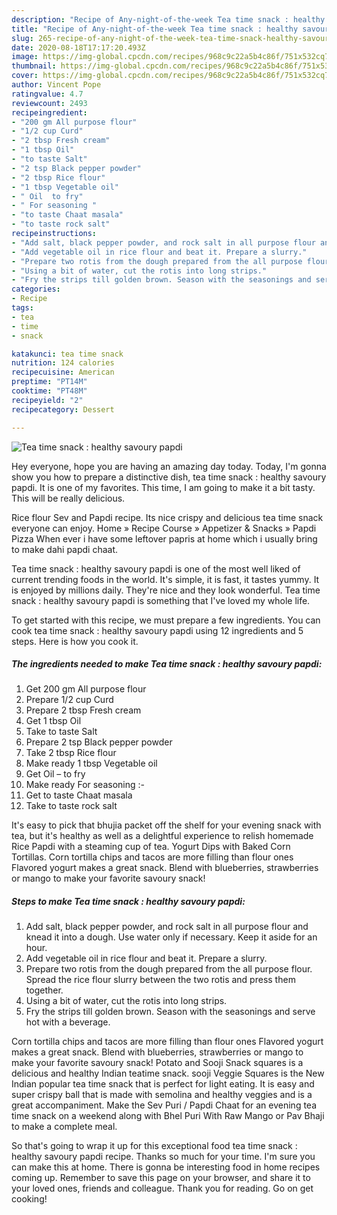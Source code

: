 ```yaml
---
description: "Recipe of Any-night-of-the-week Tea time snack : healthy savoury papdi"
title: "Recipe of Any-night-of-the-week Tea time snack : healthy savoury papdi"
slug: 265-recipe-of-any-night-of-the-week-tea-time-snack-healthy-savoury-papdi
date: 2020-08-18T17:17:20.493Z
image: https://img-global.cpcdn.com/recipes/968c9c22a5b4c86f/751x532cq70/tea-time-snack-healthy-savoury-papdi-recipe-main-photo.jpg
thumbnail: https://img-global.cpcdn.com/recipes/968c9c22a5b4c86f/751x532cq70/tea-time-snack-healthy-savoury-papdi-recipe-main-photo.jpg
cover: https://img-global.cpcdn.com/recipes/968c9c22a5b4c86f/751x532cq70/tea-time-snack-healthy-savoury-papdi-recipe-main-photo.jpg
author: Vincent Pope
ratingvalue: 4.7
reviewcount: 2493
recipeingredient:
- "200 gm All purpose flour"
- "1/2 cup Curd"
- "2 tbsp Fresh cream"
- "1 tbsp Oil"
- "to taste Salt"
- "2 tsp Black pepper powder"
- "2 tbsp Rice flour"
- "1 tbsp Vegetable oil"
- " Oil  to fry"
- " For seasoning "
- "to taste Chaat masala"
- "to taste rock salt"
recipeinstructions:
- "Add salt, black pepper powder, and rock salt in all purpose flour and knead it into a dough. Use water only if necessary. Keep it aside for an hour."
- "Add vegetable oil in rice flour and beat it. Prepare a slurry."
- "Prepare two rotis from the dough prepared from the all purpose flour. Spread the rice flour slurry between the two rotis and press them together."
- "Using a bit of water, cut the rotis into long strips."
- "Fry the strips till golden brown. Season with the seasonings and serve hot with a beverage."
categories:
- Recipe
tags:
- tea
- time
- snack

katakunci: tea time snack 
nutrition: 124 calories
recipecuisine: American
preptime: "PT14M"
cooktime: "PT48M"
recipeyield: "2"
recipecategory: Dessert

---
```



![Tea time snack : healthy savoury papdi](https://img-global.cpcdn.com/recipes/968c9c22a5b4c86f/751x532cq70/tea-time-snack-healthy-savoury-papdi-recipe-main-photo.jpg)

Hey everyone, hope you are having an amazing day today. Today, I'm gonna show you how to prepare a distinctive dish, tea time snack : healthy savoury papdi. It is one of my favorites. This time, I am going to make it a bit tasty. This will be really delicious.

Rice flour Sev and Papdi recipe. Its nice crispy and delicious tea time snack everyone can enjoy. Home » Recipe Course » Appetizer &amp; Snacks » Papdi Pizza When ever i have some leftover papris at home which i usually bring to make dahi papdi chaat.

Tea time snack : healthy savoury papdi is one of the most well liked of current trending foods in the world. It's simple, it is fast, it tastes yummy. It is enjoyed by millions daily. They're nice and they look wonderful. Tea time snack : healthy savoury papdi is something that I've loved my whole life.


To get started with this recipe, we must prepare a few ingredients. You can cook tea time snack : healthy savoury papdi using 12 ingredients and 5 steps. Here is how you cook it.

<!--inarticleads1-->

##### The ingredients needed to make Tea time snack : healthy savoury papdi:

1. Get 200 gm All purpose flour
1. Prepare 1/2 cup Curd
1. Prepare 2 tbsp Fresh cream
1. Get 1 tbsp Oil
1. Take to taste Salt
1. Prepare 2 tsp Black pepper powder
1. Take 2 tbsp Rice flour
1. Make ready 1 tbsp Vegetable oil
1. Get  Oil – to fry
1. Make ready  For seasoning :-
1. Get to taste Chaat masala
1. Take to taste rock salt


It&#39;s easy to pick that bhujia packet off the shelf for your evening snack with tea, but it&#39;s healthy as well as a delightful experience to relish homemade Rice Papdi with a steaming cup of tea. Yogurt Dips with Baked Corn Tortillas. Corn tortilla chips and tacos are more filling than flour ones Flavored yogurt makes a great snack. Blend with blueberries, strawberries or mango to make your favorite savoury snack! 

<!--inarticleads2-->

##### Steps to make Tea time snack : healthy savoury papdi:

1. Add salt, black pepper powder, and rock salt in all purpose flour and knead it into a dough. Use water only if necessary. Keep it aside for an hour.
1. Add vegetable oil in rice flour and beat it. Prepare a slurry.
1. Prepare two rotis from the dough prepared from the all purpose flour. Spread the rice flour slurry between the two rotis and press them together.
1. Using a bit of water, cut the rotis into long strips.
1. Fry the strips till golden brown. Season with the seasonings and serve hot with a beverage.


Corn tortilla chips and tacos are more filling than flour ones Flavored yogurt makes a great snack. Blend with blueberries, strawberries or mango to make your favorite savoury snack! Potato and Sooji Snack squares is a delicious and healthy Indian teatime snack. sooji Veggie Squares is the New Indian popular tea time snack that is perfect for light eating. It is easy and super crispy ball that is made with semolina and healthy veggies and is a great accompaniment. Make the Sev Puri / Papdi Chaat for an evening tea time snack on a weekend along with Bhel Puri With Raw Mango or Pav Bhaji to make a complete meal. 

So that's going to wrap it up for this exceptional food tea time snack : healthy savoury papdi recipe. Thanks so much for your time. I'm sure you can make this at home. There is gonna be interesting food in home recipes coming up. Remember to save this page on your browser, and share it to your loved ones, friends and colleague. Thank you for reading. Go on get cooking!
